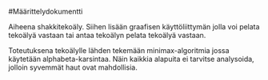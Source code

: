 #Määrittelydokumentti

Aiheena shakkitekoäly. Siihen lisään graafisen käyttöliittymän jolla voi pelata tekoälyä vastaan tai antaa tekoälyn pelata tekoälyä vastaan.

Toteutuksena tekoälylle lähden tekemään minimax-algoritmia jossa käytetään alphabeta-karsintaa. Näin kaikkia alapuita ei tarvitse analysoida, jolloin syvemmät haut ovat mahdollisia.
